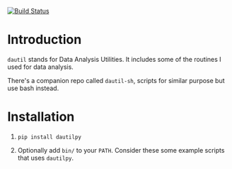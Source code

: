 [![Build Status](https://travis-ci.org/ickc/dautil-py.svg?branch=master)](https://travis-ci.org/ickc/dautil-py)

# Introduction

`dautil` stands for Data Analysis Utilities. It includes some of the routines I used for data analysis.

There's a companion repo called `dautil-sh`, scripts for similar purpose but use bash instead.

# Installation

1. `pip install dautilpy`

2. Optionally add `bin/` to your `PATH`. Consider these some example scripts that uses `dautilpy`.
